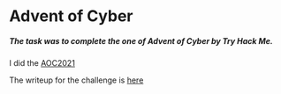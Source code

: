 # Advent of Cyber

##### The task was to complete the one of Advent of Cyber by Try Hack Me.

I did the [AOC2021](https://tryhackme.com/room/adventofcyber3)


The writeup for the challenge is [here](https://gajabaar.notion.site/AOC-2021-1470b9196dd542a98257980c4f5dfbad)